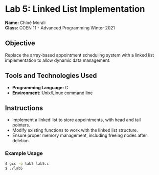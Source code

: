 # Lab 5: Linked List Implementation

**Name:** Chloé Morali  
**Class:** COEN 11 - Advanced Programming Winter 2021  

## Objective
Replace the array-based appointment scheduling system with a linked list implementation to allow dynamic data management.

## Tools and Technologies Used
- **Programming Language:** C
- **Environment:** Unix/Linux command line

## Instructions
- Implement a linked list to store appointments, with head and tail pointers.
- Modify existing functions to work with the linked list structure.
- Ensure proper memory management, including freeing nodes after deletion.

### Example Usage
```bash
$ gcc -o lab5 lab5.c
$ ./lab5

